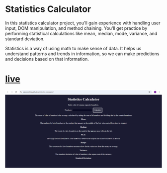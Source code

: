 # Statistics Calculator

In this statistics calculator project, you'll gain experience with handling user input, DOM manipulation, and method chaining. You'll get practice by performing statistical calculations like mean, median, mode, variance, and standard deviation.

Statistics is a way of using math to make sense of data. It helps us understand patterns and trends in information, so we can make predictions and decisions based on that information.

# [live](https://sabovoichita.github.io/statistics-calculator/)

![preview](preview.png)
